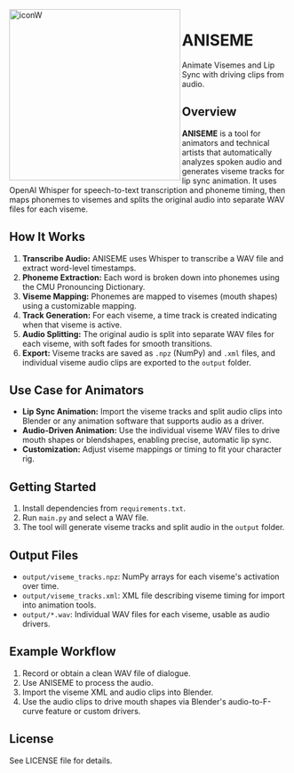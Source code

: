 <img align="left" width="308" height="308" alt="iconW" src="https://github.com/user-attachments/assets/57e6dc0f-90dc-46bb-87db-26d226cf3cc2" />

# ANISEME
Animate Visemes and Lip Sync with driving clips from audio.

## Overview

**ANISEME** is a tool for animators and technical artists that automatically analyzes spoken audio and generates viseme tracks for lip sync animation. It uses OpenAI Whisper for speech-to-text transcription and phoneme timing, then maps phonemes to visemes and splits the original audio into separate WAV files for each viseme.

## How It Works

1. **Transcribe Audio:** ANISEME uses Whisper to transcribe a WAV file and extract word-level timestamps.
2. **Phoneme Extraction:** Each word is broken down into phonemes using the CMU Pronouncing Dictionary.
3. **Viseme Mapping:** Phonemes are mapped to visemes (mouth shapes) using a customizable mapping.
4. **Track Generation:** For each viseme, a time track is created indicating when that viseme is active.
5. **Audio Splitting:** The original audio is split into separate WAV files for each viseme, with soft fades for smooth transitions.
6. **Export:** Viseme tracks are saved as `.npz` (NumPy) and `.xml` files, and individual viseme audio clips are exported to the `output` folder.

## Use Case for Animators

- **Lip Sync Animation:** Import the viseme tracks and split audio clips into Blender or any animation software that supports audio as a driver.
- **Audio-Driven Animation:** Use the individual viseme WAV files to drive mouth shapes or blendshapes, enabling precise, automatic lip sync.
- **Customization:** Adjust viseme mappings or timing to fit your character rig.

## Getting Started

1. Install dependencies from `requirements.txt`.
2. Run `main.py` and select a WAV file.
3. The tool will generate viseme tracks and split audio in the `output` folder.

## Output Files

- `output/viseme_tracks.npz`: NumPy arrays for each viseme's activation over time.
- `output/viseme_tracks.xml`: XML file describing viseme timing for import into animation tools.
- `output/*.wav`: Individual WAV files for each viseme, usable as audio drivers.

## Example Workflow

1. Record or obtain a clean WAV file of dialogue.
2. Use ANISEME to process the audio.
3. Import the viseme XML and audio clips into Blender.
4. Use the audio clips to drive mouth shapes via Blender's audio-to-F-curve feature or custom drivers.

## License

See LICENSE file for details.
